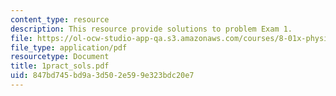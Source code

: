 ```yaml
---
content_type: resource
description: This resource provide solutions to problem Exam 1.
file: https://ol-ocw-studio-app-qa.s3.amazonaws.com/courses/8-01x-physics-i-classical-mechanics-with-an-experimental-focus-fall-2002/847bd745bd9a3d502e599e323bdc20e7_1pract_sols.pdf
file_type: application/pdf
resourcetype: Document
title: 1pract_sols.pdf
uid: 847bd745-bd9a-3d50-2e59-9e323bdc20e7
---
```

